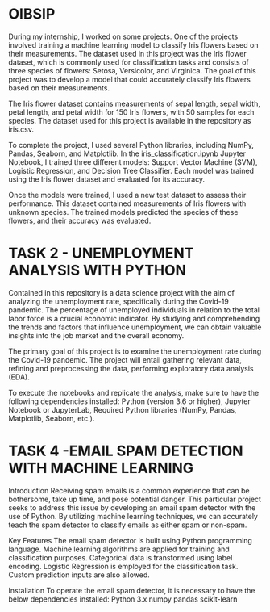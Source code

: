 # OIBSIP

During my internship, I worked on some projects. One of the projects involved training a machine learning model to classify Iris flowers based on their measurements. The dataset used in this project was the Iris flower dataset, which is commonly used for classification tasks and consists of three species of flowers: Setosa, Versicolor, and Virginica. The goal of this project was to develop a model that could accurately classify Iris flowers based on their measurements.

The Iris flower dataset contains measurements of sepal length, sepal width, petal length, and petal width for 150 Iris flowers, with 50 samples for each species. The dataset used for this project is available in the repository as iris.csv.

To complete the project, I used several Python libraries, including NumPy, Pandas, Seaborn, and Matplotlib. In the iris_classification.ipynb Jupyter Notebook, I trained three different models: Support Vector Machine (SVM), Logistic Regression, and Decision Tree Classifier. Each model was trained using the Iris flower dataset and evaluated for its accuracy.

Once the models were trained, I used a new test dataset to assess their performance. This dataset contained measurements of Iris flowers with unknown species. The trained models predicted the species of these flowers, and their accuracy was evaluated.


# TASK 2 - UNEMPLOYMENT ANALYSIS WITH PYTHON
Contained in this repository is a data science project with the aim of analyzing the unemployment rate, specifically during the Covid-19 pandemic. The percentage of unemployed individuals in relation to the total labor force is a crucial economic indicator. By studying and comprehending the trends and factors that influence unemployment, we can obtain valuable insights into the job market and the overall economy.

The primary goal of this project is to examine the unemployment rate during the Covid-19 pandemic. The project will entail gathering relevant data, refining and preprocessing the data, performing exploratory data analysis (EDA).

To execute the notebooks and replicate the analysis, make sure to have the following dependencies installed: Python (version 3.6 or higher), Jupyter Notebook or JupyterLab, Required Python libraries (NumPy, Pandas, Matplotlib, Seaborn, etc.).
# TASK 4 -EMAIL SPAM DETECTION WITH MACHINE LEARNING
Introduction
Receiving spam emails is a common experience that can be bothersome, take up time, and pose potential danger. This particular project seeks to address this issue by developing an email spam detector with the use of Python. By utilizing machine learning techniques, we can accurately teach the spam detector to classify emails as either spam or non-spam.

Key Features
The email spam detector is built using Python programming language. Machine learning algorithms are applied for training and classification purposes. Categorical data is transformed using label encoding. Logistic Regression is employed for the classification task. Custom prediction inputs are also allowed.

Installation
To operate the email spam detector, it is necessary to have the below dependencies installed:
Python 3.x
numpy
pandas
scikit-learn



